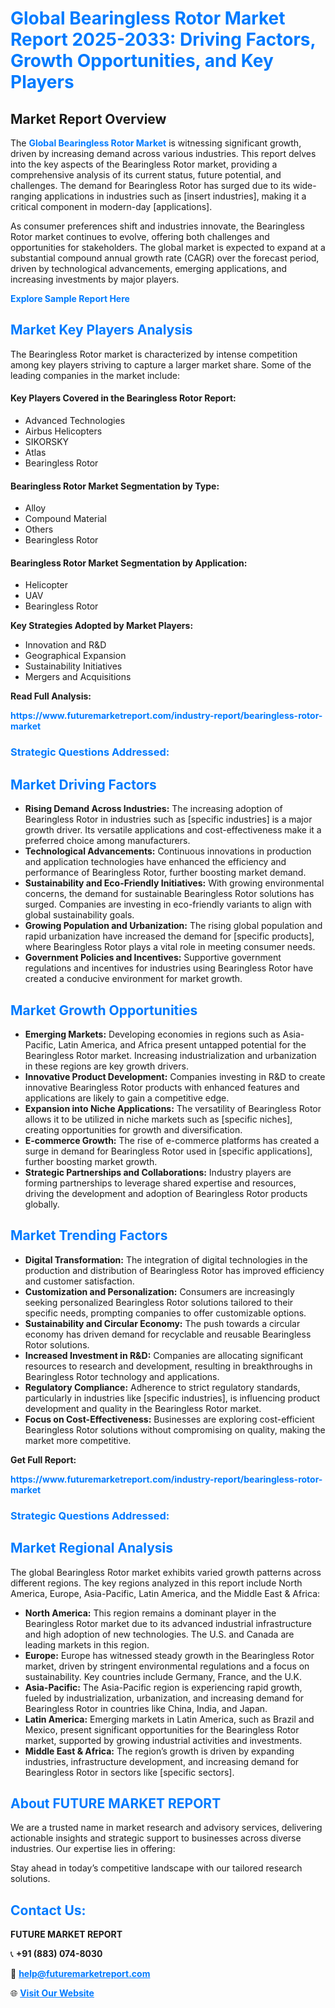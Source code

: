 <h1 style="color: #007BFF;">Global Bearingless Rotor Market Report 2025-2033: Driving Factors, Growth Opportunities, and Key Players</h1>

<section id="overview">
<h2>Market Report Overview</h2>
<p>The <a href="https://www.futuremarketreport.com/industry-report/bearingless-rotor-market" style="color: #007BFF; text-decoration: none;"><strong>Global Bearingless Rotor Market</strong></a> is witnessing significant growth, driven by increasing demand across various industries. This report delves into the key aspects of the Bearingless Rotor market, providing a comprehensive analysis of its current status, future potential, and challenges. The demand for Bearingless Rotor has surged due to its wide-ranging applications in industries such as [insert industries], making it a critical component in modern-day [applications].</p>
<p>As consumer preferences shift and industries innovate, the Bearingless Rotor market continues to evolve, offering both challenges and opportunities for stakeholders. The global market is expected to expand at a substantial compound annual growth rate (CAGR) over the forecast period, driven by technological advancements, emerging applications, and increasing investments by major players.</p>
</section>

<section id="overview">
<p><a href="https://www.futuremarketreport.com/request-sample/reportId=96984" style="color: #007BFF; text-decoration: none;"><strong>Explore Sample Report Here</strong></a></p>
</section>

<section id="key-players">
<h2 style="color: #007BFF;">Market Key Players Analysis</h2>
<p>The Bearingless Rotor market is characterized by intense competition among key players striving to capture a larger market share. Some of the leading companies in the market include:</p>
<h4>Key Players Covered in the Bearingless Rotor Report:</h4>
<ul><li>Advanced Technologies</li><li>Airbus Helicopters</li><li>SIKORSKY</li><li>Atlas</li><li>Bearingless Rotor</li></ul>
<h4>Bearingless Rotor Market Segmentation by Type:</h4>
<ul><li>Alloy</li><li>Compound Material</li><li>Others</li><li>Bearingless Rotor</li></ul>

<h4>Bearingless Rotor Market Segmentation by Application:</h4>
<ul><li>Helicopter</li><li>UAV</li><li>Bearingless Rotor</li></ul>
<p><strong>Key Strategies Adopted by Market Players:</strong></p>
<ul>
<li>Innovation and R&D</li>
<li>Geographical Expansion</li>
<li>Sustainability Initiatives</li>
<li>Mergers and Acquisitions</li>
</ul>
</section>

<section>
<p><strong>Read Full Analysis: </strong></p><a href="https://www.futuremarketreport.com/industry-report/bearingless-rotor-market" style="color: #007BFF; text-decoration: none;"><strong>https://www.futuremarketreport.com/industry-report/bearingless-rotor-market</strong></a>
<h3 style="color: #007BFF;">Strategic Questions Addressed:</h3>
</section>

<section id="driving-factors">
<h2 style="color: #007BFF;">Market Driving Factors</h2>
<ul>
<li><strong>Rising Demand Across Industries:</strong> The increasing adoption of Bearingless Rotor in industries such as [specific industries] is a major growth driver. Its versatile applications and cost-effectiveness make it a preferred choice among manufacturers.</li>
<li><strong>Technological Advancements:</strong> Continuous innovations in production and application technologies have enhanced the efficiency and performance of Bearingless Rotor, further boosting market demand.</li>
<li><strong>Sustainability and Eco-Friendly Initiatives:</strong> With growing environmental concerns, the demand for sustainable Bearingless Rotor solutions has surged. Companies are investing in eco-friendly variants to align with global sustainability goals.</li>
<li><strong>Growing Population and Urbanization:</strong> The rising global population and rapid urbanization have increased the demand for [specific products], where Bearingless Rotor plays a vital role in meeting consumer needs.</li>
<li><strong>Government Policies and Incentives:</strong> Supportive government regulations and incentives for industries using Bearingless Rotor have created a conducive environment for market growth.</li>
</ul>
</section>

<section id="growth-opportunities">
<h2 style="color: #007BFF;">Market Growth Opportunities</h2>
<ul>
<li><strong>Emerging Markets:</strong> Developing economies in regions such as Asia-Pacific, Latin America, and Africa present untapped potential for the Bearingless Rotor market. Increasing industrialization and urbanization in these regions are key growth drivers.</li>
<li><strong>Innovative Product Development:</strong> Companies investing in R&D to create innovative Bearingless Rotor products with enhanced features and applications are likely to gain a competitive edge.</li>
<li><strong>Expansion into Niche Applications:</strong> The versatility of Bearingless Rotor allows it to be utilized in niche markets such as [specific niches], creating opportunities for growth and diversification.</li>
<li><strong>E-commerce Growth:</strong> The rise of e-commerce platforms has created a surge in demand for Bearingless Rotor used in [specific applications], further boosting market growth.</li>
<li><strong>Strategic Partnerships and Collaborations:</strong> Industry players are forming partnerships to leverage shared expertise and resources, driving the development and adoption of Bearingless Rotor products globally.</li>
</ul>
</section>

<section id="trending-factors">
<h2 style="color: #007BFF;">Market Trending Factors</h2>
<ul>
<li><strong>Digital Transformation:</strong> The integration of digital technologies in the production and distribution of Bearingless Rotor has improved efficiency and customer satisfaction.</li>
<li><strong>Customization and Personalization:</strong> Consumers are increasingly seeking personalized Bearingless Rotor solutions tailored to their specific needs, prompting companies to offer customizable options.</li>
<li><strong>Sustainability and Circular Economy:</strong> The push towards a circular economy has driven demand for recyclable and reusable Bearingless Rotor solutions.</li>
<li><strong>Increased Investment in R&D:</strong> Companies are allocating significant resources to research and development, resulting in breakthroughs in Bearingless Rotor technology and applications.</li>
<li><strong>Regulatory Compliance:</strong> Adherence to strict regulatory standards, particularly in industries like [specific industries], is influencing product development and quality in the Bearingless Rotor market.</li>
<li><strong>Focus on Cost-Effectiveness:</strong> Businesses are exploring cost-efficient Bearingless Rotor solutions without compromising on quality, making the market more competitive.</li>
</ul>
</section>

<section>
<p><strong>Get Full Report: </strong></p><a href="https://www.futuremarketreport.com/industry-report/bearingless-rotor-market" style="color: #007BFF; text-decoration: none;"><strong>https://www.futuremarketreport.com/industry-report/bearingless-rotor-market</strong></a>
<h3 style="color: #007BFF;">Strategic Questions Addressed:</h3>
</section>


<section id="regional-analysis">
<h2 style="color: #007BFF;">Market Regional Analysis</h2>
<p>The global Bearingless Rotor market exhibits varied growth patterns across different regions. The key regions analyzed in this report include North America, Europe, Asia-Pacific, Latin America, and the Middle East & Africa:</p>
<ul>
<li><strong>North America:</strong> This region remains a dominant player in the Bearingless Rotor market due to its advanced industrial infrastructure and high adoption of new technologies. The U.S. and Canada are leading markets in this region.</li>
<li><strong>Europe:</strong> Europe has witnessed steady growth in the Bearingless Rotor market, driven by stringent environmental regulations and a focus on sustainability. Key countries include Germany, France, and the U.K.</li>
<li><strong>Asia-Pacific:</strong> The Asia-Pacific region is experiencing rapid growth, fueled by industrialization, urbanization, and increasing demand for Bearingless Rotor in countries like China, India, and Japan.</li>
<li><strong>Latin America:</strong> Emerging markets in Latin America, such as Brazil and Mexico, present significant opportunities for the Bearingless Rotor market, supported by growing industrial activities and investments.</li>
<li><strong>Middle East & Africa:</strong> The region’s growth is driven by expanding industries, infrastructure development, and increasing demand for Bearingless Rotor in sectors like [specific sectors].</li>
</ul>
</section>

<footer>
<h2 style="color: #007BFF;">About FUTURE MARKET REPORT</h2>
<p>We are a trusted name in market research and advisory services, delivering actionable insights and strategic support to businesses across diverse industries. Our expertise lies in offering:</p>

<p>Stay ahead in today’s competitive landscape with our tailored research solutions.</p>

<h2 style="color: #007BFF;">Contact Us:</h2>
<p><strong>FUTURE MARKET REPORT</strong></p>
<p>📞 <strong>+91 (883) 074-8030</strong></p>
<p>📧 <strong><a href="mailto:help@futuremarketreport.com" style="color: #007BFF;">help@futuremarketreport.com</a></strong></p>
<p>🌐 <strong><a href="https://www.futuremarketreport.com/" style="color: #007BFF;">Visit Our Website</a></strong></p>
</footer>